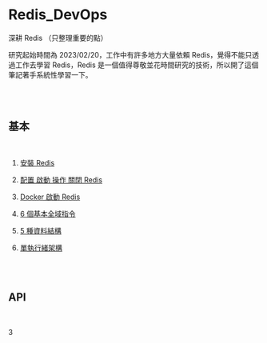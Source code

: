 # Redis_DevOps

深耕 Redis （只整理重要的點）

研究起始時間為 2023/02/20，工作中有許多地方大量依賴 Redis，覺得不能只透過工作去學習 Redis，Redis 是一個值得尊敬並花時間研究的技術，所以開了這個筆記著手系統性學習一下。

<br>
<br>

## 基本

<br>

1. [安裝 Redis](./basic/install/README.md)

2. [配置 啟動 操作 關閉 Redis](./basic/operate/README.md)

3. [Docker 啟動 Redis](./basic/docker/README.md)

4. [6 個基本全域指令](./basic/globalCommand/README.md)

5. [5 種資料結構](./basic/dataStructure/README.md)

6. [單執行緒架構](./basic/singleThread/README.md)

<br>
<br>

## API

<br>



3
